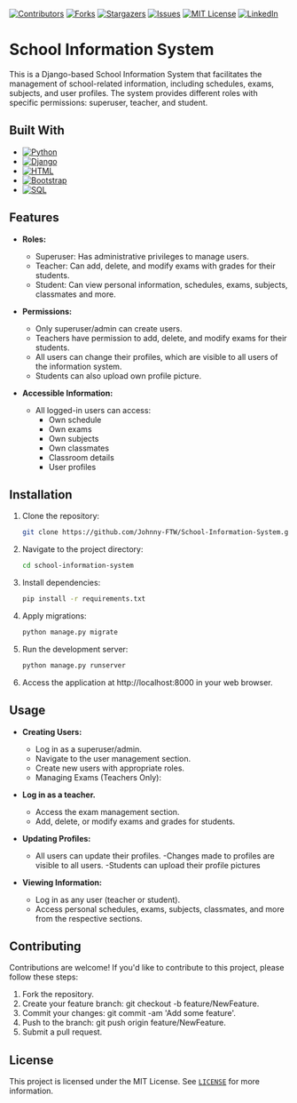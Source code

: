 [![Contributors][contributors-shield]][contributors-url]
[![Forks][forks-shield]][forks-url]
[![Stargazers][stars-shield]][stars-url]
[![Issues][issues-shield]][issues-url]
[![MIT License][license-shield]][license-url]
[![LinkedIn][linkedin-shield]][linkedin-url]

# School Information System

This is a Django-based School Information System that facilitates the management of school-related information, including schedules, exams, subjects, and user profiles. The system provides different roles with specific permissions: superuser, teacher, and student.

## Built With
* [![Python][Python.org]][Python-url]
* [![Django][Django.com]][Django-url]
* [![HTML][HTML.com]][HTML-url]
* [![Bootstrap][Bootstrap.com]][Bootstrap-url]
* [![SQL][SQL.com]][SQL-url]


## Features

- **Roles:**
  - Superuser: Has administrative privileges to manage users.
  - Teacher: Can add, delete, and modify exams with grades for their students.
  - Student: Can view personal information, schedules, exams, subjects, classmates and more.

- **Permissions:**
  - Only superuser/admin can create users.
  - Teachers have permission to add, delete, and modify exams for their students.
  - All users can change their profiles, which are visible to all users of the information system.
  - Students can also upload own profile picture.

- **Accessible Information:**
  - All logged-in users can access:
    - Own schedule
    - Own exams
    - Own subjects
    - Own classmates
    - Classroom details
    - User profiles
  
## Installation

1. Clone the repository:

   ```bash
   git clone https://github.com/Johnny-FTW/School-Information-System.git

2. Navigate to the project directory:

   ```bash
   cd school-information-system

3. Install dependencies:

   ```bash
   pip install -r requirements.txt

4. Apply migrations:

   ```bash
   python manage.py migrate

5. Run the development server:

   ```bash
   python manage.py runserver

6. Access the application at http://localhost:8000 in your web browser.

## Usage
- **Creating Users:**
  - Log in as a superuser/admin.
  - Navigate to the user management section.
  - Create new users with appropriate roles.
  - Managing Exams (Teachers Only):

- **Log in as a teacher.**
  - Access the exam management section.
  - Add, delete, or modify exams and grades for students.
  
- **Updating Profiles:**
  - All users can update their profiles.
  -Changes made to profiles are visible to all users.
  -Students can upload their profile pictures 

- **Viewing Information:**
  - Log in as any user (teacher or student).
  - Access personal schedules, exams, subjects, classmates, and more from the respective sections.

## Contributing

Contributions are welcome! If you'd like to contribute to this project, please follow these steps:

1. Fork the repository.
2. Create your feature branch: git checkout -b feature/NewFeature.
3. Commit your changes: git commit -am 'Add some feature'.
4. Push to the branch: git push origin feature/NewFeature.
5. Submit a pull request.


## License

This project is licensed under the MIT License. See <a href="https://github.com/Johnny-FTW/School-Information-System/blob/main/LICENSE">`LICENSE`</a> for more information.


[Python.org]: https://img.shields.io/badge/Python-14354C?style=for-the-badge&logo=python&logoColor=white
[Python-url]: https://www.python.org/

[Django.com]: https://img.shields.io/badge/Django-092E20?style=for-the-badge&logo=django&logoColor=white
[Django-url]: https://www.djangoproject.com/

[HTML.com]: https://img.shields.io/badge/HTML5-E34F26?style=for-the-badge&logo=html5&logoColor=white
[HTML-url]: https://https://html.com//

[Bootstrap.com]: https://img.shields.io/badge/Bootstrap-563D7C?style=for-the-badge&logo=bootstrap&logoColor=white
[Bootstrap-url]: https://getbootstrap.com

[SQL.com]: https://img.shields.io/badge/SQLite-07405E?style=for-the-badge&logo=sqlite&logoColor=white
[SQL-url]: https://www.sqlite.org/index.html



[contributors-shield]: https://img.shields.io/github/contributors/Johnny-FTW/School-Information-System.svg?style=for-the-badge
[contributors-url]: https://github.com/Johnny-FTW/School-Information-System/graphs/contributors

[forks-shield]: https://img.shields.io/github/forks/Johnny-FTW/School-Information-System.svg?style=for-the-badge
[forks-url]: https://github.com/Johnny-FTW/School-Information-System/network/members

[stars-shield]: https://img.shields.io/github/stars/Johnny-FTW/School-Information-System.svg?style=for-the-badge
[stars-url]: https://github.com/Johnny-FTW/School-Information-System/stargazers

[issues-shield]: https://img.shields.io/github/issues/Johnny-FTW/School-Information-System.svg?style=for-the-badge
[issues-url]: https://github.com/Johnny-FTW/School-Information-System/issues

[license-shield]: https://img.shields.io/github/license/othneildrew/Best-README-Template.svg?style=for-the-badge
[license-url]: https://github.com/Johnny-FTW/School-Information-System/blob/main/LICENSE

[linkedin-shield]: https://img.shields.io/badge/-LinkedIn-black.svg?style=for-the-badge&logo=linkedin&colorB=555
[linkedin-url]: https://www.linkedin.com/in/jan-hatapka-6b970b205/
